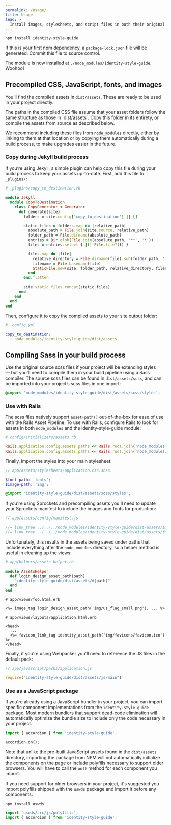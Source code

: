 ```yaml
---
permalink: /usage/
title: Usage
lead: >
  Install images, stylesheets, and script files in both their original and compiled forms with npm.
---
```


```shell
npm install identity-style-guide
```

If this is your first npm dependency, a `package-lock.json` file will be generated. Commit this file to source control.

The module is now installed at `./node_modules/identity-style-guide`. Woohoo!

## Precompiled CSS, JavaScript, fonts, and images

You’ll find the compiled assets in `dist/assets`. These are ready to be used in your project directly.

<div class="usa-alert usa-alert--warning usa-alert__paragraph">
  <div class="usa-alert__body">
    <p class="usa-alert__text" markdown="1">The paths in the compiled CSS file assume that your asset folders follow the same structure as those in `dist/assets`. Copy this folder in its entirety, or compile the assets from source as described below.</p>
  </div>
</div>

We recommend including these files from `node_modules` directly, either by linking to them at that location or by copying them automatically during a build process, to make upgrades easier in the future.

### Copy during Jekyll build process

If you’re using Jekyll, a simple plugin can help copy this file during your build process to keep your assets up-to-date. First, add this file to `_plugins/`:

```ruby
# _plugins/copy_to_destination.rb

module Jekyll
  module CopyToDestination
    class CopyGenerator < Generator
      def generate(site)
        folders = site.config['copy_to_destination'] || []

        static_files = folders.map do |relative_path|
          absolute_path = File.join(site.source, relative_path)
          folder_path = File.dirname(absolute_path)
          entries = Dir.glob(File.join(absolute_path, '**', '*'))
          files = entries.select { |f| File.file?(f) }

          files.map do |file|
            relative_directory = File.dirname(file).sub(folder_path, '')
            filename = File.basename(file)
            StaticFile.new(site, folder_path, relative_directory, filename)
          end
        end.flatten

        site.static_files.concat(static_files)
      end
    end
  end
end
```

Then, configure it to copy the compiled assets to your site output folder:

```yaml
# _config.yml

copy_to_destination:
  - node_modules/identity-style-guide/dist/assets
```

## Compiling Sass in your build process

Use the original source scss files if your project will be extending styles — but you’ll need to compile them in your build pipeline using a Sass compiler. The source scss files can be found in `dist/assets/scss`, and can be imported into your project’s scss files in one import:

```scss
@import 'node_modules/identity-style-guide/dist/assets/scss/styles';
```

### Use with Rails

The scss files natively support `asset-path()` out-of-the-box for ease of use with the Rails Asset Pipeline. To use with Rails, configure Rails to look for assets in both `node_modules` and the identity-style-guide module:

```ruby
# config/initializers/assets.rb

Rails.application.config.assets.paths << Rails.root.join('node_modules')
Rails.application.config.assets.paths << Rails.root.join('node_modules/identity-style-guide/dist/assets')
```

Finally, import the styles into your main stylesheet:

```scss
// app/assets/stylesheets/application.css.scss

$font-path: 'fonts';
$image-path: 'img';

@import 'identity-style-guide/dist/assets/scss/styles';
```

If you're using Sprockets and precompiling assets you'll need to update your
Sprockets manifest to include the images and fonts for production:

```js
// app/assets/config/manifest.js

//= link_tree ../../../node_modules/identity-style-guide/dist/assets/img
//= link_tree ../../../node_modules/identity-style-guide/dist/assets/fonts
```

Unfortunately, this results in the assets being saved under paths that include
everything after the `node_modules` directory, so a helper method is useful in
cleaning up the views:

```ruby
# app/helpers/assets_helper.rb

module AssetsHelper
  def login_design_asset_path(path)
    "identity-style-guide/dist/assets/#{path}"
  end
end
```

```erb
# app/views/foo.html.erb

<%= image_tag login_design_asset_path('img/us_flag_small.png'), ... %>

# app/views/layouts/application.html.erb

<head>
  ...
  <%= favicon_link_tag identity_asset_path('img/favicons/favicon.ico') %>
</head>
```

Finally, if you're using Webpacker you'll need to reference the JS files in the
default pack:

```js
// app/javascript/packs/application.js

require("identity-style-guide/dist/assets/js/main")
```

### Use as a JavaScript package

If you're already using a JavaScript bundler in your project, you can import specific component implementations from the `identity-style-guide` package. Most modern bundlers that support dead-code elimination will automatically optimize the bundle size to include only the code necessary in your project.

```js
import { accordion } from 'identity-style-guide';

accordion.on();
```

Note that unlike the pre-built JavaScript assets found in the `dist/assets` directory, importing the package from NPM will not automatically initialize the components on the page or include polyfills necessary to support older browsers. You will have to call the `on()` method for each component you import.

If you need support for older browsers in your project, it's suggested you import polyfills shipped with the `uswds` package and import it before any components:

```
npm install uswds
```

```js
import 'uswds/src/js/polyfills';
import { accordion } from 'identity-style-guide';
```
